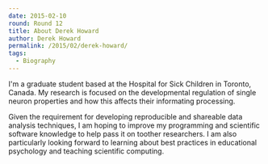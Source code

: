 ```yaml
---
date: 2015-02-10
round: Round 12
title: About Derek Howard
author: Derek Howard
permalink: /2015/02/derek-howard/
tags:
  - Biography
---
```

I'm a graduate student based at the Hospital for Sick Children in Toronto, Canada. My research is focused on the developmental regulation of single neuron properties and how this affects their informating processing. 

Given the requirement for developing reproducible and shareable data analysis techniques, I am hoping to improve my programming and scientific software knowledge to help pass it on toother researchers. I am also particularly looking forward to learning about best practices in educational psychology and teaching scientific computing.
